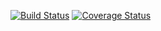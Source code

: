 [![Build Status](https://travis-ci.org/Pearlidixie/tp_screening.svg?branch=develop)](https://travis-ci.org/Pearlidixie/tp_screening)
[![Coverage Status](https://coveralls.io/repos/github/Pearlidixie/tp_screening/badge.svg?branch=develop)](https://coveralls.io/github/Pearlidixie/tp_screening?branch=develop)
